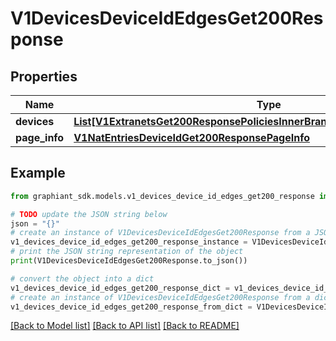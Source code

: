 # V1DevicesDeviceIdEdgesGet200Response


## Properties

Name | Type | Description | Notes
------------ | ------------- | ------------- | -------------
**devices** | [**List[V1ExtranetsGet200ResponsePoliciesInnerBranchesExcludedDevicesInner]**](V1ExtranetsGet200ResponsePoliciesInnerBranchesExcludedDevicesInner.md) |  | [optional] 
**page_info** | [**V1NatEntriesDeviceIdGet200ResponsePageInfo**](V1NatEntriesDeviceIdGet200ResponsePageInfo.md) |  | [optional] 

## Example

```python
from graphiant_sdk.models.v1_devices_device_id_edges_get200_response import V1DevicesDeviceIdEdgesGet200Response

# TODO update the JSON string below
json = "{}"
# create an instance of V1DevicesDeviceIdEdgesGet200Response from a JSON string
v1_devices_device_id_edges_get200_response_instance = V1DevicesDeviceIdEdgesGet200Response.from_json(json)
# print the JSON string representation of the object
print(V1DevicesDeviceIdEdgesGet200Response.to_json())

# convert the object into a dict
v1_devices_device_id_edges_get200_response_dict = v1_devices_device_id_edges_get200_response_instance.to_dict()
# create an instance of V1DevicesDeviceIdEdgesGet200Response from a dict
v1_devices_device_id_edges_get200_response_from_dict = V1DevicesDeviceIdEdgesGet200Response.from_dict(v1_devices_device_id_edges_get200_response_dict)
```
[[Back to Model list]](../README.md#documentation-for-models) [[Back to API list]](../README.md#documentation-for-api-endpoints) [[Back to README]](../README.md)


